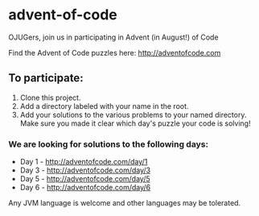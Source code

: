 # advent-of-code
OJUGers, join us in participating in Advent (in August!) of Code

Find the Advent of Code puzzles here:  http://adventofcode.com

## To participate:
1. Clone this project.
1. Add a directory labeled with your name in the root.
1. Add your solutions to the various problems to your named directory.  Make sure you made it clear which day's puzzle your code is solving!

### We are looking for solutions to the following days:
* Day 1 - http://adventofcode.com/day/1
* Day 3 - http://adventofcode.com/day/3
* Day 5 - http://adventofcode.com/day/5
* Day 6 - http://adventofcode.com/day/6

Any JVM language is welcome and other languages may be tolerated.